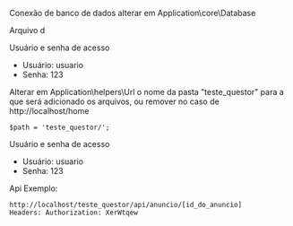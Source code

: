 Conexão de banco de dados alterar em Application\core\Database

Arquivo d 
 
Usuário e senha de acesso 
 *  Usuário: usuario
 * Senha: 123


Alterar em Application\helpers\Url o nome da pasta "teste_questor" para a que será adicionado os arquivos, ou remover no caso de http://localhost/home
```
$path = 'teste_questor/'; 
```
Usuário e senha de acesso
* Usuário: usuario
* Senha: 123


Api Exemplo:
```
http://localhost/teste_questor/api/anuncio/[id_do_anuncio]
Headers: Authorization: XerWtqew
```